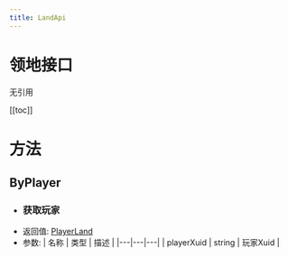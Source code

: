 ```yaml
---
title: LandApi
---
```


# 领地接口

无引用

[[toc]]

# 方法
## ByPlayer
- ### 获取玩家
- 返回值: [PlayerLand](../types/PlayerLand.md)
- 参数:
    | 名称 | 类型 | 描述 |
    |---|---|---|
   | playerXuid | string | 玩家Xuid |